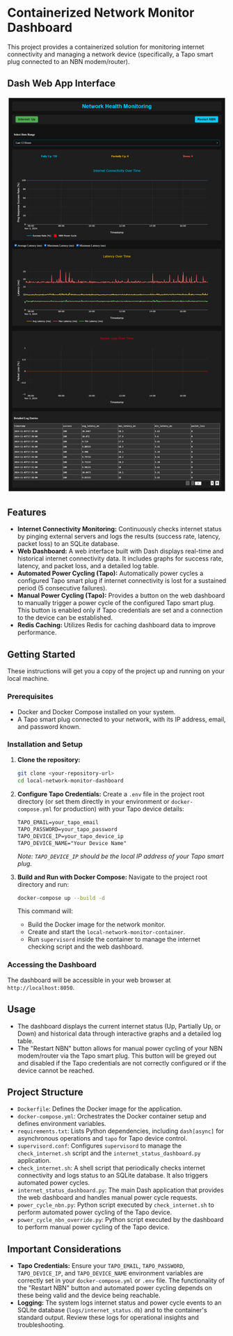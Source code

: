 # Containerized Network Monitor Dashboard

This project provides a containerized solution for monitoring internet connectivity and managing a network device (specifically, a Tapo smart plug connected to an NBN modem/router).

## Dash Web App Interface

![Dash Web App Screenshot](screenshots/dashboard.png)

## Features

- **Internet Connectivity Monitoring:** Continuously checks internet status by pinging external servers and logs the results (success rate, latency, packet loss) to an SQLite database.
- **Web Dashboard:** A web interface built with Dash displays real-time and historical internet connectivity data. It includes graphs for success rate, latency, and packet loss, and a detailed log table.
- **Automated Power Cycling (Tapo):** Automatically power cycles a configured Tapo smart plug if internet connectivity is lost for a sustained period (5 consecutive failures).
- **Manual Power Cycling (Tapo):** Provides a button on the web dashboard to manually trigger a power cycle of the configured Tapo smart plug. This button is enabled only if Tapo credentials are set and a connection to the device can be established.
- **Redis Caching:** Utilizes Redis for caching dashboard data to improve performance.

## Getting Started

These instructions will get you a copy of the project up and running on your local machine.

### Prerequisites

- Docker and Docker Compose installed on your system.
- A Tapo smart plug connected to your network, with its IP address, email, and password known.

### Installation and Setup

1.  **Clone the repository:**
    ```bash
    git clone <your-repository-url>
    cd local-network-monitor-dashboard
    ```

2.  **Configure Tapo Credentials:**
    Create a `.env` file in the project root directory (or set them directly in your environment or `docker-compose.yml` for production) with your Tapo device details:

    ```
    TAPO_EMAIL=your_tapo_email
    TAPO_PASSWORD=your_tapo_password
    TAPO_DEVICE_IP=your_tapo_device_ip
    TAPO_DEVICE_NAME="Your Device Name"
    ```
    *Note: `TAPO_DEVICE_IP` should be the local IP address of your Tapo smart plug.*

3.  **Build and Run with Docker Compose:**
    Navigate to the project root directory and run:
    ```bash
    docker-compose up --build -d
    ```
    This command will:
    - Build the Docker image for the network monitor.
    - Create and start the `local-network-monitor-container`.
    - Run `supervisord` inside the container to manage the internet checking script and the web dashboard.

### Accessing the Dashboard

The dashboard will be accessible in your web browser at `http://localhost:8050`.

## Usage

- The dashboard displays the current internet status (Up, Partially Up, or Down) and historical data through interactive graphs and a detailed log table.
- The "Restart NBN" button allows for manual power cycling of your NBN modem/router via the Tapo smart plug. This button will be greyed out and disabled if the Tapo credentials are not correctly configured or if the device cannot be reached.

## Project Structure

- `Dockerfile`: Defines the Docker image for the application.
- `docker-compose.yml`: Orchestrates the Docker container setup and defines environment variables.
- `requirements.txt`: Lists Python dependencies, including `dash[async]` for asynchronous operations and `tapo` for Tapo device control.
- `supervisord.conf`: Configures `supervisord` to manage the `check_internet.sh` script and the `internet_status_dashboard.py` application.
- `check_internet.sh`: A shell script that periodically checks internet connectivity and logs status to an SQLite database. It also triggers automated power cycles.
- `internet_status_dashboard.py`: The main Dash application that provides the web dashboard and handles manual power cycle requests.
- `power_cycle_nbn.py`: Python script executed by `check_internet.sh` to perform automated power cycling of the Tapo device.
- `power_cycle_nbn_override.py`: Python script executed by the dashboard to perform manual power cycling of the Tapo device.

## Important Considerations

- **Tapo Credentials:** Ensure your `TAPO_EMAIL`, `TAPO_PASSWORD`, `TAPO_DEVICE_IP`, and `TAPO_DEVICE_NAME` environment variables are correctly set in your `docker-compose.yml` or `.env` file. The functionality of the "Restart NBN" button and automated power cycling depends on these being valid and the device being reachable.
- **Logging:** The system logs internet status and power cycle events to an SQLite database (`logs/internet_status.db`) and to the container's standard output. Review these logs for operational insights and troubleshooting.
